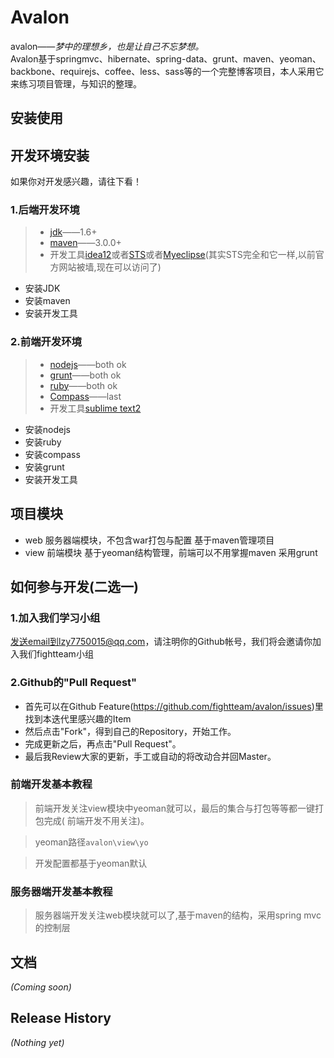 [jdk]:http://www.oracle.com/technetwork/java/javase/downloads/index.html
[maven]:http://maven.apache.org/
[idea12]:http://www.jetbrains.com/idea/
[sts]:http://www.springsource.org/spring-tool-suite-download
[myeclipse]:http://www.myeclipseide.com/
[nodejs]:http://nodejs.org/
[ruby]:http://rubyinstaller.org/downloads/
[grunt]:http://gruntjs.com/
[sublime]:http://www.sublimetext.com/
[compass]:http://compass-style.org/install/
# Avalon
avalon——<i>梦中的理想乡，也是让自己不忘梦想。</i><br>
Avalon基于springmvc、hibernate、spring-data、grunt、maven、yeoman、backbone、requirejs、coffee、less、sass等的一个完整博客项目，本人采用它来练习项目管理，与知识的整理。


## 安装使用


## 开发环境安装
如果你对开发感兴趣，请往下看！
### 1.后端开发环境
> + [jdk][jdk]——1.6+
> + [maven][maven]——3.0.0+
> + 开发工具[idea12][idea12]或者[STS][sts]或者[Myeclipse][myeclipse](其实STS完全和它一样,以前官方网站被墙,现在可以访问了)

* 安装JDK
* 安装maven
* 安装开发工具

### 2.前端开发环境
> + [nodejs][nodejs]——both ok
> + [grunt][grunt]——both ok
> + [ruby][ruby]——both ok
> + [Compass][compass]——last
> + 开发工具[sublime text2][sublime]

* 安装nodejs
* 安装ruby
* 安装compass
* 安装grunt
* 安装开发工具

## 项目模块
* web 服务器端模块，不包含war打包与配置     基于maven管理项目
* view 前端模块 基于yeoman结构管理，前端可以不用掌握maven 采用grunt


## 如何参与开发(二选一)

### 1.加入我们学习小组
发送email到lzy7750015@qq.com，请注明你的Github帐号，我们将会邀请你加入我们fightteam小组
### 2.Github的"Pull Request"
* 首先可以在Github Feature(https://github.com/fightteam/avalon/issues)里找到本迭代里感兴趣的Item
* 然后点击"Fork"，得到自己的Repository，开始工作。
* 完成更新之后，再点击"Pull Request"。
* 最后我Review大家的更新，手工或自动的将改动合并回Master。


### 前端开发基本教程
>前端开发关注view模块中yeoman就可以，最后的集合与打包等等都一键打包完成(
>前端开发不用关注)。

>yeoman路径`avalon\view\yo`

>开发配置都基于yeoman默认


### 服务器端开发基本教程
>服务器端开发关注web模块就可以了,基于maven的结构，采用spring mvc的控制层
>

## 文档
_(Coming soon)_

##
## Release History
_(Nothing yet)_
